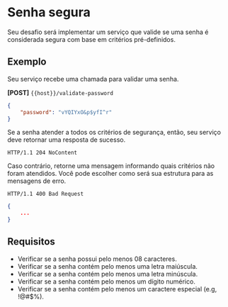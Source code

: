 # Senha segura

Seu desafio será implementar um serviço que valide se uma senha é considerada segura com base em critérios
pré-definidos.

## Exemplo

Seu serviço recebe uma chamada para validar uma senha.

**[POST]** `{{host}}/validate-password`

```json
{
    "password": "vYQIYxO&p$yfI^r"
}
```

Se a senha atender a todos os critérios de segurança, então, seu serviço deve retornar uma resposta de sucesso.

```
HTTP/1.1 204 NoContent
```

Caso contrário, retorne uma mensagem informando quais critérios não foram atendidos. Você pode escolher como será sua
estrutura para as mensagens de erro.

```
HTTP/1.1 400 Bad Request
```

```json
{
    ...
}
```

## Requisitos

- Verificar se a senha possui pelo menos 08 caracteres.
- Verificar se a senha contém pelo menos uma letra maiúscula.
- Verificar se a senha contém pelo menos uma letra minúscula.
- Verificar se a senha contém pelo menos um dígito numérico.
- Verificar se a senha contém pelo menos um caractere especial (e.g, !@#$%).
